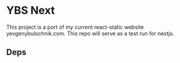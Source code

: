 # YBS Next

This project is a port of my current react-static website yevgenybulochnik.com. This repo will serve as a test run for nextjs.

## Deps
